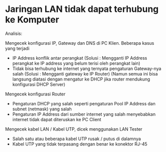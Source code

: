 # Jaringan LAN tidak dapat terhubung ke Komputer

Analisis:

Mengecek konfigurasi IP, Gateway dan DNS di PC Klien. Beberapa kasus yang terjadi
- IP Address konflik antar perangkat (Solusi : Mengganti IP Address perangkat ke IP address yang belum terisi oleh perangkat lain)
- Tidak bisa terhubung ke internet yang ternyata pengaturan Gateway-nya salah (Solusi : Mengganti gateway ke IP Router)
(Namun semua ini bisa langsung diatasi dengan mengatur ke DHCP jika router mendukung konfigurasi DHCP Server)

Mengecek konfigurasi Router
- Pengaturan DHCP yang salah seperti pengaturan Pool IP Address dan subnet (netmask) yang salah
- Pengaturan IP Address dari sumber internet yang salah menyebabkan internet tidak dapat diteruskan ke PC Client

Mengecek kabel LAN / Kabel UTP, dicek menggunakan LAN Tester
- Salah satu atau beberapa kabel UTP rusak / putus di dalamnya
- Kabel UTP yang tidak terpasang dengan benar ke konektor RJ-45 
